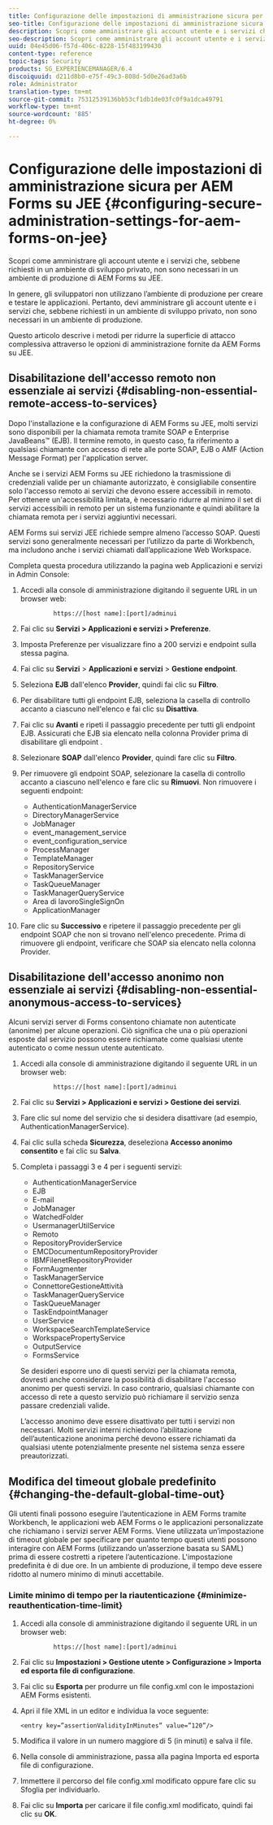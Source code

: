 ```yaml
---
title: Configurazione delle impostazioni di amministrazione sicura per AEM Forms su JEE
seo-title: Configurazione delle impostazioni di amministrazione sicura per AEM Forms su JEE
description: Scopri come amministrare gli account utente e i servizi che, sebbene richiesti in un ambiente di sviluppo privato, non sono necessari in un ambiente di produzione di AEM Forms su JEE.
seo-description: Scopri come amministrare gli account utente e i servizi che, sebbene richiesti in un ambiente di sviluppo privato, non sono necessari in un ambiente di produzione di AEM Forms su JEE.
uuid: 04e45d06-f57d-406c-8228-15f483199430
content-type: reference
topic-tags: Security
products: SG_EXPERIENCEMANAGER/6.4
discoiquuid: d211d8b0-e75f-49c3-808d-5d0e26ad3a6b
role: Administrator
translation-type: tm+mt
source-git-commit: 75312539136bb53cf1db1de03fc0f9a1dca49791
workflow-type: tm+mt
source-wordcount: '885'
ht-degree: 0%

---
```



# Configurazione delle impostazioni di amministrazione sicura per AEM Forms su JEE {#configuring-secure-administration-settings-for-aem-forms-on-jee}

Scopri come amministrare gli account utente e i servizi che, sebbene richiesti in un ambiente di sviluppo privato, non sono necessari in un ambiente di produzione di AEM Forms su JEE.

In genere, gli sviluppatori non utilizzano l’ambiente di produzione per creare e testare le applicazioni. Pertanto, devi amministrare gli account utente e i servizi che, sebbene richiesti in un ambiente di sviluppo privato, non sono necessari in un ambiente di produzione.

Questo articolo descrive i metodi per ridurre la superficie di attacco complessiva attraverso le opzioni di amministrazione fornite da AEM Forms su JEE.

## Disabilitazione dell&#39;accesso remoto non essenziale ai servizi {#disabling-non-essential-remote-access-to-services}

Dopo l&#39;installazione e la configurazione di AEM Forms su JEE, molti servizi sono disponibili per la chiamata remota tramite SOAP e Enterprise JavaBeans™ (EJB). Il termine remoto, in questo caso, fa riferimento a qualsiasi chiamante con accesso di rete alle porte SOAP, EJB o AMF (Action Message Format) per l&#39;application server.

Anche se i servizi AEM Forms su JEE richiedono la trasmissione di credenziali valide per un chiamante autorizzato, è consigliabile consentire solo l&#39;accesso remoto ai servizi che devono essere accessibili in remoto. Per ottenere un&#39;accessibilità limitata, è necessario ridurre al minimo il set di servizi accessibili in remoto per un sistema funzionante e quindi abilitare la chiamata remota per i servizi aggiuntivi necessari.

AEM Forms sui servizi JEE richiede sempre almeno l’accesso SOAP. Questi servizi sono generalmente necessari per l’utilizzo da parte di Workbench, ma includono anche i servizi chiamati dall’applicazione Web Workspace.

Completa questa procedura utilizzando la pagina web Applicazioni e servizi in Admin Console:

1. Accedi alla console di amministrazione digitando il seguente URL in un browser web:

   ```as3
            https://[host name]:[port]/adminui
   ```

1. Fai clic su **Servizi > Applicazioni e servizi > Preferenze**.
1. Imposta Preferenze per visualizzare fino a 200 servizi e endpoint sulla stessa pagina.
1. Fai clic su **Servizi** > **Applicazioni e servizi** > **Gestione endpoint**.
1. Seleziona **EJB** dall&#39;elenco **Provider**, quindi fai clic su **Filtro**.
1. Per disabilitare tutti gli endpoint EJB, seleziona la casella di controllo accanto a ciascuno nell&#39;elenco e fai clic su **Disattiva**.
1. Fai clic su **Avanti** e ripeti il passaggio precedente per tutti gli endpoint EJB. Assicurati che EJB sia elencato nella colonna Provider prima di disabilitare gli endpoint .
1. Selezionare **SOAP** dall&#39;elenco **Provider**, quindi fare clic su **Filtro**.
1. Per rimuovere gli endpoint SOAP, selezionare la casella di controllo accanto a ciascuno nell&#39;elenco e fare clic su **Rimuovi**. Non rimuovere i seguenti endpoint:

   * AuthenticationManagerService
   * DirectoryManagerService
   * JobManager
   * event_management_service
   * event_configuration_service
   * ProcessManager
   * TemplateManager
   * RepositoryService
   * TaskManagerService
   * TaskQueueManager
   * TaskManagerQueryService
   * Area di lavoroSingleSignOn
   * ApplicationManager

1. Fare clic su **Successivo** e ripetere il passaggio precedente per gli endpoint SOAP che non si trovano nell&#39;elenco precedente. Prima di rimuovere gli endpoint, verificare che SOAP sia elencato nella colonna Provider.

## Disabilitazione dell&#39;accesso anonimo non essenziale ai servizi {#disabling-non-essential-anonymous-access-to-services}

Alcuni servizi server di Forms consentono chiamate non autenticate (anonime) per alcune operazioni. Ciò significa che una o più operazioni esposte dal servizio possono essere richiamate come qualsiasi utente autenticato o come nessun utente autenticato.

1. Accedi alla console di amministrazione digitando il seguente URL in un browser web:

   ```as3
            https://[host name]:[port]/adminui
   ```

1. Fai clic su **Servizi > Applicazioni e servizi > Gestione dei servizi**.
1. Fare clic sul nome del servizio che si desidera disattivare (ad esempio, AuthenticationManagerService).
1. Fai clic sulla scheda **Sicurezza**, deseleziona **Accesso anonimo consentito** e fai clic su **Salva**.
1. Completa i passaggi 3 e 4 per i seguenti servizi:

   * AuthenticationManagerService
   * EJB
   * E-mail
   * JobManager
   * WatchedFolder
   * UsermanagerUtilService
   * Remoto
   * RepositoryProviderService
   * EMCDocumentumRepositoryProvider
   * IBMFilenetRepositoryProvider
   * FormAugmenter
   * TaskManagerService
   * ConnettoreGestioneAttività
   * TaskManagerQueryService
   * TaskQueueManager
   * TaskEndpointManager
   * UserService
   * WorkspaceSearchTemplateService
   * WorkspacePropertyService
   * OutputService
   * FormsService

   Se desideri esporre uno di questi servizi per la chiamata remota, dovresti anche considerare la possibilità di disabilitare l&#39;accesso anonimo per questi servizi. In caso contrario, qualsiasi chiamante con accesso di rete a questo servizio può richiamare il servizio senza passare credenziali valide.

   L’accesso anonimo deve essere disattivato per tutti i servizi non necessari. Molti servizi interni richiedono l’abilitazione dell’autenticazione anonima perché devono essere richiamati da qualsiasi utente potenzialmente presente nel sistema senza essere preautorizzati.

## Modifica del timeout globale predefinito {#changing-the-default-global-time-out}

Gli utenti finali possono eseguire l’autenticazione in AEM Forms tramite Workbench, le applicazioni web AEM Forms o le applicazioni personalizzate che richiamano i servizi server AEM Forms. Viene utilizzata un’impostazione di timeout globale per specificare per quanto tempo questi utenti possono interagire con AEM Forms (utilizzando un’asserzione basata su SAML) prima di essere costretti a ripetere l’autenticazione. L&#39;impostazione predefinita è di due ore. In un ambiente di produzione, il tempo deve essere ridotto al numero minimo di minuti accettabile.

### Limite minimo di tempo per la riautenticazione {#minimize-reauthentication-time-limit}

1. Accedi alla console di amministrazione digitando il seguente URL in un browser web:

   ```as3
            https://[host name]:[port]/adminui
   ```

1. Fai clic su **Impostazioni > Gestione utente > Configurazione > Importa ed esporta file di configurazione**.
1. Fai clic su **Esporta** per produrre un file config.xml con le impostazioni AEM Forms esistenti.
1. Apri il file XML in un editor e individua la voce seguente:

   `<entry key=”assertionValidityInMinutes” value=”120”/>`

1. Modifica il valore in un numero maggiore di 5 (in minuti) e salva il file.
1. Nella console di amministrazione, passa alla pagina Importa ed esporta file di configurazione.
1. Immettere il percorso del file config.xml modificato oppure fare clic su Sfoglia per individuarlo.
1. Fai clic su **Importa** per caricare il file config.xml modificato, quindi fai clic su **OK**.

